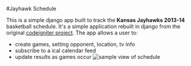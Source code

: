 #Jayhawk Schedule

This is a simple django app built to track the __Kansas Jayhawks 2013-14__ basketball schedule. It's a simple application rebuilt in django from the original [codeigniter project](https://github.com/jesseoverright/jayhawk-schedule/). The app allows a user to:

- create games, setting opponent, location, tv info
- subscribe to a ical calendar feed
- update results as games occur
![sample view of schedule](https://raw.github.com/jesseoverright/django-jayhawk-schedule/master/jayhawk-schedule/static/images/schedule-sample.png)
